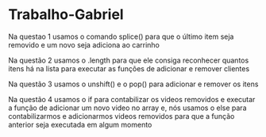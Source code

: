 # Trabalho-Gabriel


Na questao 1 usamos o comando splice() para que o último item seja removido e um novo seja adiciona ao carrinho

Na questão 2 usamos o .length para que ele consiga reconhecer quantos itens há na lista para executar as funções de adicionar e remover clientes

Na questão 3 usamos o unshift() e o pop() para adicionar e remover os itens

Na questão 4 usamos o if para contabilizar os videos removidos e executar a função de adicionar um novo video no array e, nós usamos o else para contabilizarmos e adicionarmos videos removidos para que a função anterior seja executada em algum momento
